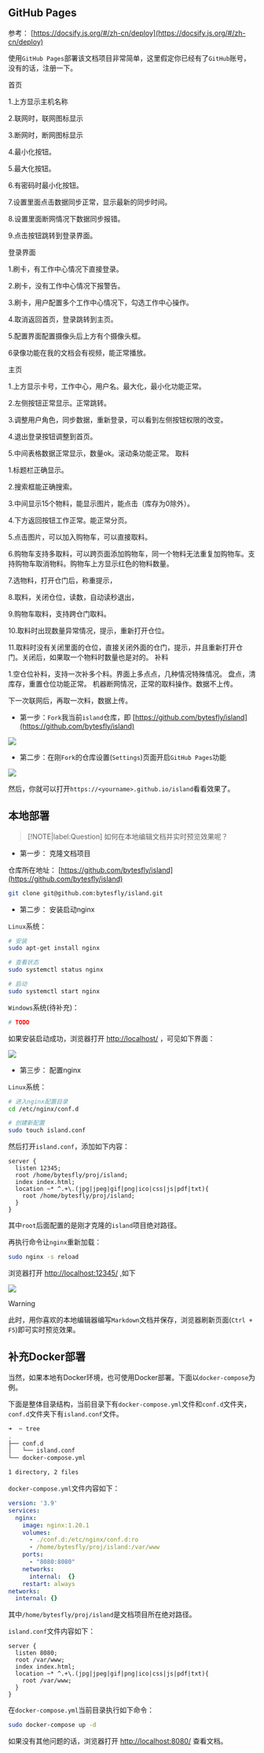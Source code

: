 
## GitHub Pages

参考： [https://docsify.js.org/#/zh-cn/deploy](https://docsify.js.org/#/zh-cn/deploy)

使用`GitHub Pages`部署该文档项目非常简单，这里假定你已经有了`GitHub`账号，没有的话，注册一下。

首页

1.上方显示主机名称

2.联网时，联网图标显示

3.断网时，断网图标显示

4.最小化按钮。

5.最大化按钮。

6.有密码时最小化按钮。

7.设置里面点击数据同步正常，显示最新的同步时间。

8.设置里面断网情况下数据同步报错。

9.点击按钮跳转到登录界面。

登录界面

1.刷卡，有工作中心情况下直接登录。

2.刷卡，没有工作中心情况下报警告。

3.刷卡，用户配置多个工作中心情况下，勾选工作中心操作。

4.取消返回首页，登录跳转到主页。

5.配置界面配置摄像头后上方有个摄像头框。

6录像功能在我的文档会有视频，能正常播放。

主页

1.上方显示卡号，工作中心，用户名。最大化，最小化功能正常。

2.左侧按钮正常显示。正常跳转。

3.调整用户角色，同步数据，重新登录，可以看到左侧按钮权限的改变。

4.退出登录按钮调整到首页。

5.中间表格数据正常显示，数量ok。滚动条功能正常。
取料

1.标题栏正确显示。

2.搜索框能正确搜索。

3.中间显示15个物料，能显示图片，能点击（库存为0除外）。

4.下方返回按钮工作正常。能正常分页。

5.点击图片，可以加入购物车，可以直接取料。

6.购物车支持多取料，可以跨页面添加购物车，同一个物料无法重复加购物车。支持购物车取消物料。购物车上方显示红色的物料数量。

7.选物料，打开仓门后，称重提示，

8.取料，关闭仓位，读数，自动读秒退出，

9.购物车取料，支持跨仓门取料。

10.取料时出现数量异常情况，提示，重新打开仓位。

11.取料时没有关闭里面的仓位，直接关闭外面的仓门，提示，并且重新打开仓门。关闭后，如果取一个物料时数量也是对的。
补料

1.空仓位补料，支持一次补多个料。界面上多点点，几种情况特殊情况。
盘点，清库存，重置仓位功能正常。
机器断网情况，正常的取料操作。数据不上传。

下一次联网后，再取一次料，数据上传。



- 第一步：`Fork`我当前`island`仓库，即 [https://github.com/bytesfly/island](https://github.com/bytesfly/island)

![](https://img2020.cnblogs.com/blog/1546632/202111/1546632-20211112104413154-992050666.png)

- 第二步：在刚`Fork`的仓库设置(`Settings`)页面开启`GitHub Pages`功能

![](https://img2020.cnblogs.com/blog/1546632/202111/1546632-20211112104758702-781100833.png)

然后，你就可以打开`https://<yourname>.github.io/island`看看效果了。


## 本地部署

> [!NOTE|label:Question]
> 如何在本地编辑文档并实时预览效果呢？

- 第一步： 克隆文档项目

仓库所在地址： [https://github.com/bytesfly/island](https://github.com/bytesfly/island)
```bash
git clone git@github.com:bytesfly/island.git
```

- 第二步： 安装启动nginx

`Linux`系统：
```bash
# 安装
sudo apt-get install nginx

# 查看状态
sudo systemctl status nginx

# 启动
sudo systemctl start nginx
```

`Windows`系统(待补充)：
```bash
# TODO
```
如果安装启动成功，浏览器打开 [http://localhost/](http://localhost/) ，可见如下界面：

![](images/nginx-20211105143122.jpg)

- 第三步： 配置nginx

`Linux`系统：

```bash
# 进入nginx配置目录
cd /etc/nginx/conf.d

# 创建新配置
sudo touch island.conf
```
然后打开`island.conf`，添加如下内容：
```text
server {
  listen 12345;
  root /home/bytesfly/proj/island;
  index index.html;
  location ~* ^.+\.(jpg|jpeg|gif|png|ico|css|js|pdf|txt){
    root /home/bytesfly/proj/island;
  }
}
```
其中`root`后面配置的是刚才克隆的`island`项目绝对路径。

再执行命令让`nginx`重新加载：
```bash
sudo nginx -s reload
```
浏览器打开 [http://localhost:12345/](http://localhost:12345/) ,如下

![](https://img2020.cnblogs.com/blog/1546632/202111/1546632-20211112100936828-238827122.png)

> [!WARNING]
> 此时，用你喜欢的本地编辑器编写`Markdown`文档并保存，浏览器刷新页面(`Ctrl + F5`)即可实时预览效果。

## 补充Docker部署

当然，如果本地有Docker环境，也可使用Docker部署。下面以`docker-compose`为例。

下面是整体目录结构，当前目录下有`docker-compose.yml`文件和`conf.d`文件夹，`conf.d`文件夹下有`island.conf`文件。

```bash
➜  ~ tree
.
├── conf.d
│   └── island.conf
└── docker-compose.yml

1 directory, 2 files
```

`docker-compose.yml`文件内容如下：

```yaml
version: '3.9'
services:
  nginx:
    image: nginx:1.20.1
    volumes:
      - ./conf.d:/etc/nginx/conf.d:ro
      - /home/bytesfly/proj/island:/var/www
    ports:
      - "8080:8080"
    networks:
      internal:  {}
    restart: always
networks:
  internal: {}
```

其中`/home/bytesfly/proj/island`是文档项目所在绝对路径。

`island.conf`文件内容如下：

```text
server {
  listen 8080;
  root /var/www;
  index index.html;
  location ~* ^.+\.(jpg|jpeg|gif|png|ico|css|js|pdf|txt){
    root /var/www;
  }
}
```

在`docker-compose.yml`当前目录执行如下命令：

```bash
sudo docker-compose up -d
```

如果没有其他问题的话，浏览器打开 [http://localhost:8080/](http://localhost:8080/) 查看文档。